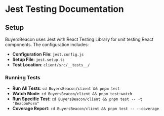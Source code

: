 # Jest Testing Documentation

## Setup

BuyersBeacon uses Jest with React Testing Library for unit testing React components. The configuration includes:

- **Configuration File**: `jest.config.js`
- **Setup File**: `jest.setup.ts`
- **Test Location**: `client/src/__tests__/`

### Running Tests
- **Run All Tests**: `cd BuyersBeacon/client && pnpm test`
- **Watch Mode**: `cd BuyersBeacon/client && pnpm test:watch`
- **Run Specific Test**: `cd BuyersBeacon/client && pnpm test -- -t "BeaconForm"`
- **Coverage Report**: `cd BuyersBeacon/client && pnpm test -- --coverage`

